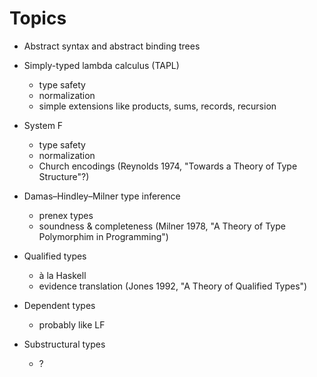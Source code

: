 # Topics

  - Abstract syntax and abstract binding trees

  - Simply-typed lambda calculus (TAPL)
      - type safety
      - normalization
      - simple extensions like products, sums, records, recursion

  - System F
      - type safety
      - normalization
      - Church encodings
    (Reynolds 1974, "Towards a Theory of Type Structure"?)

  - Damas–Hindley–Milner type inference
      - prenex types
      - soundness & completeness
    (Milner 1978, "A Theory of Type Polymorphim in Programming")

  - Qualified types
      - à la Haskell
      - evidence translation
    (Jones 1992, "A Theory of Qualified Types")

  - Dependent types
      - probably like LF

  - Substructural types
      - ?
